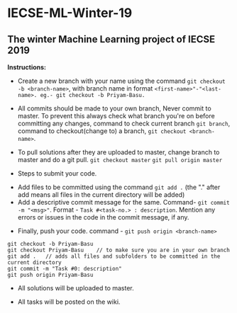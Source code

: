 # IECSE-ML-Winter-19

## The winter Machine Learning project of IECSE 2019

**Instructions:**

- Create a new branch with your name using the command ```git checkout -b <branch-name>```, with branch name in format ```<first-name>"-"<last-name>. eg.- git checkout -b Priyam-Basu.```

- All commits should be made to your own branch, Never commit to master. To prevent this always check what branch you're on before committing any changes, command to check current branch ```git branch```, command to checkout(change to) a branch, ```git checkout <branch-name>```.

- To pull solutions after they are uploaded to master, change branch to master and do a git pull.
```git checkout master```
```git pull origin master```

- Steps to submit your code.
* Add files to be committed using the command ```git add .``` (the "." after add means all files in the current directory will be added)
* Add a descriptive commit message for the same. Command- ```git commit -m "<msg>"```.
Format - ```Task #<task-no.> : description```. Mention any errors or issues in the code in the commit message, if any.

- Finally, push your code. command - ```git push origin <branch-name>```

``` 
git checkout -b Priyam-Basu
git checkout Priyam-Basu	// to make sure you are in your own branch
git add .	// adds all files and subfolders to be committed in the current directory
git commit -m "Task #0: description"
git push origin Priyam-Basu 
```

- All solutions will be uploaded to master.

- All tasks will be posted on the wiki.
